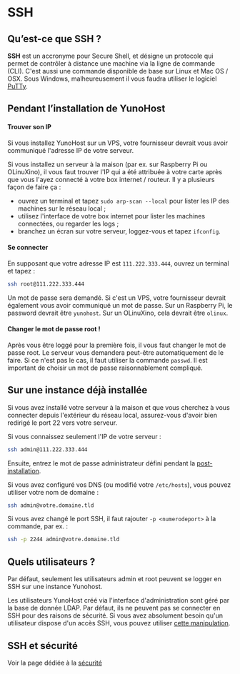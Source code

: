 # SSH

## Qu’est-ce que SSH ?

**SSH** est un accronyme pour Secure Shell, et désigne un protocole qui permet de contrôler à distance une machine via la ligne de commande (CLI). C'est aussi une commande disponible de base sur Linux et Mac OS / OSX. Sous Windows, malheureusement il vous faudra utiliser le logiciel [PuTTy](http://www.fastcomet.com/tutorials/getting-started/putty).

## Pendant l’installation de YunoHost

#### Trouver son IP

Si vous installez YunoHost sur un VPS, votre fournisseur devrait vous avoir communiqué l'adresse IP de votre serveur. 

Si vous installez un serveur à la maison (par ex. sur Raspberry Pi ou OLinuXino), il vous faut trouver l'IP qui a été attribuée à votre carte après que vous l'ayez connecté à votre box internet / routeur. Il y a plusieurs façon de faire ça :

- ouvrez un terminal et tapez `sudo arp-scan --local` pour lister les IP des machines sur le réseau local ;
- utilisez l'interface de votre box internet pour lister les machines connectées, ou regarder les logs ;
- branchez un écran sur votre serveur, loggez-vous et tapez `ifconfig`.

#### Se connecter

En supposant que votre adresse IP est `111.222.333.444`, ouvrez un terminal et tapez :

```bash
ssh root@111.222.333.444
```

Un mot de passe sera demandé. Si c'est un VPS, votre fournisseur devrait également vous avoir communiqué un mot de passe. Sur un Raspberry Pi, le password devrait être `yunohost`. Sur un OLinuXino, cela devrait être `olinux`.

#### Changer le mot de passe root !

Après vous être loggé pour la première fois, il vous faut changer le mot de passe root. Le serveur vous demandera peut-être automatiquement de le faire. Si ce n'est pas le cas, il faut utiliser la commande `passwd`. Il est important de choisir un mot de passe raisonnablement compliqué.

## Sur une instance déjà installée

Si vous avez installé votre serveur à la maison et que vous cherchez à vous connecter depuis l'extérieur du réseau local, assurez-vous d'avoir bien redirigé le port 22 vers votre serveur.

Si vous connaissez seulement l'IP de votre serveur :

```bash
ssh admin@111.222.333.444
```

Ensuite, entrez le mot de passe administrateur défini pendant la [post-installation](postinstall).

Si vous avez configuré vos DNS (ou modifié votre `/etc/hosts`), vous pouvez utiliser votre nom de domaine :

```bash
ssh admin@votre.domaine.tld
```

Si vous avez changé le port SSH, il faut rajouter `-p <numerodeport>` à la commande, par ex. :

```bash
ssh -p 2244 admin@votre.domaine.tld
```

## Quels utilisateurs ?

Par défaut, seulement les utilisateurs admin et root peuvent se logger en SSH sur une instance Yunohost.

Les utilisateurs YunoHost créé via l'interface d'administration sont géré par la base de donnée LDAP. Par défaut, ils ne peuvent pas se connecter en SSH pour des raisons de sécurité. Si vous avez absolument besoin qu'un utilisateur dispose d'un accès SSH, vous pouvez utiliser [cette manipulation](https://forum.yunohost.org/t/ssh-disconnects-after-successful-login/256/10).

## SSH et sécurité

Voir la page dédiée à la [sécurité](security_fr)

